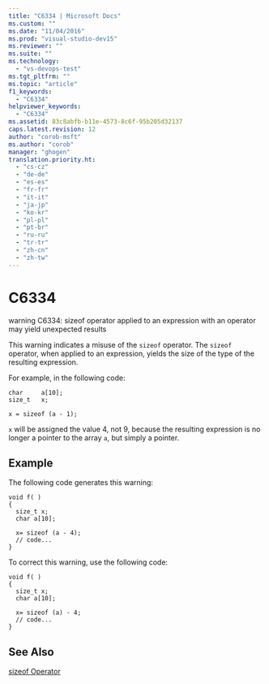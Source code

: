 ```yaml
---
title: "C6334 | Microsoft Docs"
ms.custom: ""
ms.date: "11/04/2016"
ms.prod: "visual-studio-dev15"
ms.reviewer: ""
ms.suite: ""
ms.technology: 
  - "vs-devops-test"
ms.tgt_pltfrm: ""
ms.topic: "article"
f1_keywords: 
  - "C6334"
helpviewer_keywords: 
  - "C6334"
ms.assetid: 83c8abfb-b11e-4573-8c6f-95b205d32137
caps.latest.revision: 12
author: "corob-msft"
ms.author: "corob"
manager: "ghogen"
translation.priority.ht: 
  - "cs-cz"
  - "de-de"
  - "es-es"
  - "fr-fr"
  - "it-it"
  - "ja-jp"
  - "ko-kr"
  - "pl-pl"
  - "pt-br"
  - "ru-ru"
  - "tr-tr"
  - "zh-cn"
  - "zh-tw"
---
```

# C6334
warning C6334: sizeof operator applied to an expression with an operator may yield unexpected results  
  
 This warning indicates a misuse of the `sizeof` operator. The `sizeof` operator, when applied to an expression, yields the size of the type of the resulting expression.  
  
 For example, in the following code:  
  
```  
char     a[10];  
size_t   x;  
  
x = sizeof (a - 1);  
```  
  
 `x` will be assigned the value 4, not 9, because the resulting expression is no longer a pointer to the array `a`, but simply a pointer.  
  
## Example  
 The following code generates this warning:  
  
```  
void f( )  
{     
  size_t x;  
  char a[10];  
  
  x= sizeof (a - 4);  
  // code...  
}  
```  
  
 To correct this warning, use the following code:  
  
```  
void f( )     
{  
  size_t x;  
  char a[10];  
  
  x= sizeof (a) - 4;  
  // code...  
}   
```  
  
## See Also  
 [sizeof Operator](/visual-cpp/cpp/sizeof-operator)